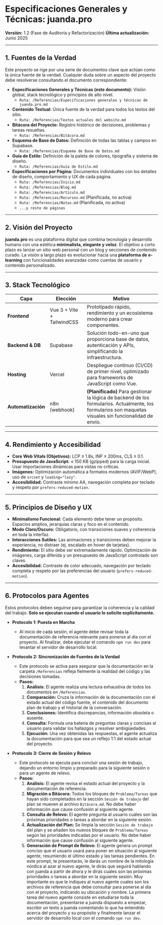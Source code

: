 # Especificaciones Generales y Técnicas: juanda.pro

**Versión:** 1.2 (Fase de Auditoría y Refactorización)
**Última actualización:** Junio 2025

---

## 1. Fuentes de la Verdad

Este proyecto se rige por una serie de documentos clave que actúan como la única fuente de la verdad. Cualquier duda sobre un aspecto del proyecto debe resolverse consultando el documento correspondiente:

- **Especificaciones Generales y Técnicas (este documento):** Visión global, stack tecnológico y principios de alto nivel.
  - `Ruta: /Referencias/Especificaciones generales y técnicas de juanda.pro.md`
- **Contenido Textual:** Única fuente de la verdad para todos los textos del sitio.
  - `Ruta: /Referencias/Textos actuales del website.md`
- **Bitácora del Proyecto:** Registro histórico de decisiones, problemas y tareas resueltas.
  - `Ruta: /Referencias/Bitácora.md`
- **Esquema de Base de Datos:** Definición de todas las tablas y campos en Supabase.
  - `Ruta: /Referencias/Esquema de Base de Datos.md`
- **Guía de Estilo:** Definición de la paleta de colores, tipografía y sistema de diseño.
  - `Ruta: /Referencias/Guía de Estilo.md`
- **Especificaciones por Página:** Documentos individuales con los detalles de diseño, comportamiento y UX de cada página.
  - `Ruta: /Referencias/Inicio.md`
  - `Ruta: /Referencias/Blog.md`
  - `Ruta: /Referencias/Artículo.md`
  - `Ruta: /Referencias/Recursos.md` (Planificada, no activa)
  - `Ruta: /Referencias/Notas.md` (Planificada, no activa)
  - `...y resto de páginas`

---

## 2. Visión del Proyecto

**juanda.pro** es una plataforma digital que combina tecnología y desarrollo humano con una estética **minimalista, elegante y veloz**. El objetivo a corto plazo es lanzar un sitio web personal con un blog y secciones de contenido curado. La visión a largo plazo es evolucionar hacia una **plataforma de e-learning** con funcionalidades avanzadas como cuentas de usuario y contenido personalizado.

---

## 3. Stack Tecnológico

| Capa | Elección | Motivo |
|---|---|---|
| **Frontend** | Vue 3 + Vite + TailwindCSS | Prototipado rápido, rendimiento y un ecosistema moderno para crear componentes. |
| **Backend & DB** | Supabase | Solución todo-en-uno que proporciona base de datos, autenticación y APIs, simplificando la infraestructura. |
| **Hosting** | Vercel | Despliegue continuo (CI/CD) de primer nivel, optimizado para frameworks de JavaScript como Vue. |
| **Automatización** | n8n (webhook) | **(Planificado)** Para gestionar la lógica de backend de los formularios. Actualmente, los formularios son maquetas visuales sin funcionalidad de envío. |

---

## 4. Rendimiento y Accesibilidad

- **Core Web Vitals (Objetivos):** LCP ≤ 1.8s, INP ≤ 200ms, CLS ≤ 0.1.
- **Presupuesto de JavaScript:** ≤ 150 KB (gzipped) para la carga inicial. Usar importaciones dinámicas para vistas no críticas.
- **Imágenes:** Optimización automática a formatos modernos (AVIF/WebP), uso de `srcset` y `loading="lazy"`.
- **Accesibilidad:** Contraste mínimo AA, navegación completa por teclado y respeto por `prefers-reduced-motion`.

---

## 5. Principios de Diseño y UX

- **Minimalismo Funcional:** Cada elemento debe tener un propósito. Espacios amplios, jerarquías claras y foco en el contenido.
- **Modo Claro/Oscuro:** Obligatorio, con transiciones suaves y coherencia en toda la interfaz.
- **Interacciones Sutiles:** Las animaciones y transiciones deben mejorar la experiencia, no distraer (ej. escalado en hover de tarjetas).
- **Rendimiento:** El sitio debe ser extremadamente rápido. Optimización de imágenes, carga diferida y un presupuesto de JavaScript controlado son claves.
- **Accesibilidad:** Contraste de color adecuado, navegación por teclado completa y respeto por las preferencias del usuario (`prefers-reduced-motion`).

---

## 6. Protocolos para Agentes

Estos protocolos deben seguirse para garantizar la coherencia y la calidad del trabajo. **Solo se ejecutan cuando el usuario lo solicite explícitamente.**

- **Protocolo 1: Puesta en Marcha**
  - Al inicio de cada sesión, el agente debe revisar toda la documentación de referencia relevante para ponerse al día con el proyecto. Al finalizar, debe ejecutar el comando `npm run dev` para levantar el servidor de desarrollo local.

- **Protocolo 2: Sincronización de Fuentes de la Verdad**
  - Este protocolo se activa para asegurar que la documentación en la carpeta `/Referencias` refleja fielmente la realidad del código y las decisiones tomadas.
  - **Pasos:**
    1. **Análisis:** El agente realiza una lectura exhaustiva de todos los documentos en `/Referencias`.
    2. **Comparación:** Cruza la información de la documentación con el estado actual del código fuente, el contenido del documento plan de trabajo y el historial de la conversación.
    3. **Conclusiones:** Identifica discrepancias, información obsoleta o ausente.
    4. **Consulta:** Formula una batería de preguntas claras y concisas al usuario para validar los hallazgos y resolver ambigüedades.
    5. **Ejecución:** Una vez obtenidas las respuestas, el agente actualiza la documentación para que sea un reflejo 1:1 del estado actual del proyecto.

- **Protocolo 3: Cierre de Sesión y Relevo**
  - Este protocolo se ejecuta para concluir una sesión de trabajo, dejando un entorno limpio y preparado para la siguiente sesión o para un agente de relevo.
  - **Pasos:**
    1. **Análisis:** El agente revisa el estado actual del proyecto y la documentación de referencia.
    2. **Migración a Bitácora:** Todos los bloques de `Problema/Tareas` que hayan sido completados en la sección `Sesión de trabajo` del plan se mueven al archivo `Bitácora.md`. No debe haber información que cause confusión al siguiente agente.
    3. **Consulta de Relevo:** El agente pregunta al usuario cuáles son las próximas prioridades o tareas a abordar en la siguiente sesión.
    4. **Actualización del Plan:** Se limpia la sección `Sesión de trabajo` del plan y se añaden los nuevos bloques de `Problema/Tareas` según las prioridades indicadas por el usuario. No debe haber información que cause confusión al siguiente agente.
    5. **Generación de Prompt de Relevo:** El agente genera un prompt conciso que el usuario usará para poner en situación al siguiente agente, resumiendo el último estado y las tareas pendientes. En este prompt, te presentarás, le darás un nombre de la mitología nórdica al azar al nuevo agente, le dirás que seguirá hablando con juanda a partir de ahora y le dirás cuales son las próximas prioridades o tareas a abordar en la siguiente sesión. Muy importante es que le indiques al nuevo agente cuales son los archivos de referencia que debe consultar para ponerse al día con el proyecto, indicando su ubicación y nombre. La primera tarea del nuevo agente consiste en estudiarse toda la documentación, presentarse a juanda dispuesto a empezar, escribir un texto a juanda comentando lo que ha entendido acerca del proyecto y su propósito y finalmente lanzar el servidor de desarrollo local con el comando `npm run dev`.
